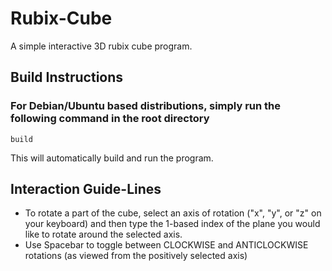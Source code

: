 # Rubix-Cube

A simple interactive 3D rubix cube program. 

## Build Instructions

### For Debian/Ubuntu based distributions, simply run the following command in the root directory

```
build
```

This will automatically build and run the program.

## Interaction Guide-Lines

- To rotate a part of the cube, select an axis of rotation ("x", "y", or "z" on your keyboard) and then type
the 1-based index of the plane you would like to rotate around the selected axis.
- Use Spacebar to toggle between CLOCKWISE and ANTICLOCKWISE rotations (as viewed from the positively selected axis)